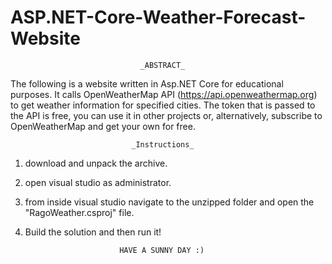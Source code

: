 # ASP.NET-Core-Weather-Forecast-Website

                                 _ABSTRACT_ 

The following is a website written in Asp.NET Core for educational purposes. 
It calls OpenWeatherMap API (https://api.openweathermap.org) to get weather information for specified cities. 
The token that is passed to the API is free, you can use it in other projects or, alternatively, 
subscribe to OpenWeatherMap and get your own for free.


                               _Instructions_
                                    
 1) download and unpack the archive.
 2) open visual studio as administrator.
 3) from inside visual studio navigate to the unzipped folder and open the "RagoWeather.csproj" file.
 4) Build the solution and then run it!
 
                                  
                             HAVE A SUNNY DAY :)
